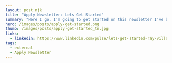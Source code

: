 ```yaml
---
layout: post.njk
title: "Apply Newsletter: Lets Get Started"
summary: "Here I go. I'm going to get started on this newsletter I've been thinking about for so long. It's not easy committing to, but unless you jump in, you might never get started."
hero: /images/posts/apply-get-started.png
thumb: /images/posts/apply-get-started_tn.jpg
links:
  - linkedin: https://www.linkedin.com/pulse/lets-get-started-ray-villalobos/
tags:
  - external
  - Apply Newsletter
---
```

